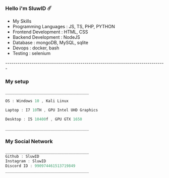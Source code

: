 ### Hello i'm SluwID ☄️

- My Skills 
- Programming Languages : JS, TS, PHP, PYTHON
- Frontend Development : HTML, CSS
- Backend Development : NodeJS
- Database : mongoDB, MySQL, sqlite
- Devops : docker, bash
- Testing : selenium

<p>-------------------------------------------------------------------------------</p>

### My setup

```c#
_____________________________________

OS : Windows 10 , Kali Linux

Laptop : I7 10TH , GPU Intel UHD Graphics

Desktop : I5 10400f , GPU GTX 1650

_____________________________________

```

### My Social Network

```c#
_____________________________________
Github : SluwID
Instagram : SluwID
Discord ID : 990974461513719849 
_____________________________________
